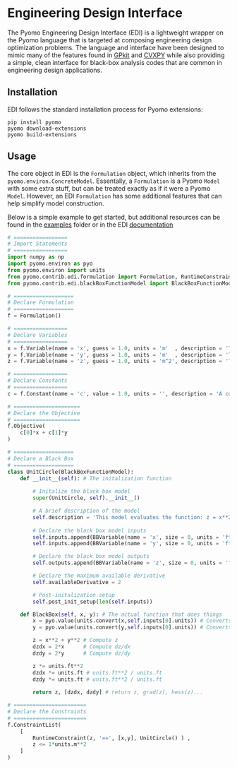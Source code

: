 # Engineering Design Interface

The Pyomo Engineering Design Interface (EDI) is a lightweight wrapper on the Pyomo language that is targeted at composing engineering design optimization problems.  The language and interface have been designed to mimic many of the features found in [GPkit](https://github.com/convexengineering/gpkit) and [CVXPY](https://github.com/cvxpy/cvxpy) while also providing a simple, clean interface for black-box analysis codes that are common in engineering design applications.

## Installation

EDI follows the standard installation process for Pyomo extensions:
```
pip install pyomo
pyomo download-extensions
pyomo build-extensions
```

## Usage

The core object in EDI is the `Formulation`  object, which inherits from the `pyomo.environ.ConcreteModel`.  Essentally, a `Formulation` is a Pyomo `Model` with some extra stuff, but can be treated exactly as if it were a Pyomo `Model`.  However, an EDI `Formulation` has some additional features that can help simplify model construction.

Below is a simple example to get started, but additional resources can be found in the [examples](https://github.com/Pyomo/pyomo/tree/main/pyomo/contrib/edi/examples) folder or in the EDI [documentation](https://pyomo.readthedocs.io/en/stable/contributed_packages/edi/index.html)

```python
# =================
# Import Statements
# =================
import numpy as np
import pyomo.environ as pyo
from pyomo.environ import units
from pyomo.contrib.edi.formulation import Formulation, RuntimeConstraint
from pyomo.contrib.edi.blackBoxFunctionModel import BlackBoxFunctionModel, BBVariable

# ===================
# Declare Formulation
# ===================
f = Formulation()

# =================
# Declare Variables
# =================
x = f.Variable(name = 'x', guess = 1.0, units = 'm'  , description = 'The x variable')
y = f.Variable(name = 'y', guess = 1.0, units = 'm'  , description = 'The y variable')
z = f.Variable(name = 'z', guess = 1.0, units = 'm^2', description = 'The unit circle output')

# =================
# Declare Constants
# =================
c = f.Constant(name = 'c', value = 1.0, units = '', description = 'A constant c', size = 2)

# =====================
# Declare the Objective
# =====================
f.Objective(
    c[0]*x + c[1]*y
)

# ===================
# Declare a Black Box
# ===================
class UnitCircle(BlackBoxFunctionModel):
    def __init__(self): # The initalization function
        
        # Initalize the black box model
        super(UnitCircle, self).__init__()

        # A brief description of the model
        self.description = 'This model evaluates the function: z = x**2 + y**2'
        
        # Declare the black box model inputs
        self.inputs.append(BBVariable(name = 'x', size = 0, units = 'ft' , description = 'The x variable'))
        self.inputs.append(BBVariable(name = 'y', size = 0, units = 'ft' , description = 'The y variable'))

        # Declare the black box model outputs
        self.outputs.append(BBVariable(name = 'z', size = 0, units = 'ft**2',  description = 'Resultant of the unit circle evaluation'))

        # Declare the maximum available derivative
        self.availableDerivative = 2

        # Post-initalization setup
        self.post_init_setup(len(self.inputs))

    def BlackBox(self, x, y): # The actual function that does things
        x = pyo.value(units.convert(x,self.inputs[0].units)) # Converts to correct units then casts to float
        y = pyo.value(units.convert(y,self.inputs[0].units)) # Converts to correct units then casts to float

        z = x**2 + y**2 # Compute z
        dzdx = 2*x      # Compute dz/dx
        dzdy = 2*y      # Compute dz/dy

        z *= units.ft**2
        dzdx *= units.ft # units.ft**2 / units.ft
        dzdy *= units.ft # units.ft**2 / units.ft
        
        return z, [dzdx, dzdy] # return z, grad(z), hess(z)...

# =======================
# Declare the Constraints
# =======================
f.ConstraintList(
    [
        RuntimeConstraint(z, '==', [x,y], UnitCircle() ) ,
        z <= 1*units.m**2
    ]
)
```